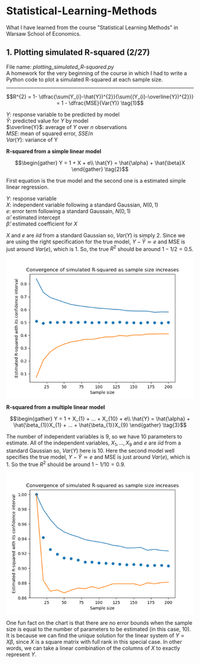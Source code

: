 # Statistical-Learning-Methods
What I have learned from the course "Statistical Learning Methods" in Warsaw School of Economics.

## 1. Plotting simulated R-squared (2/27)
File name: _plotting_simulated_R-squared.py_ <br />
A homework for the very beginning of the course in which I had to write a Python code to plot a simulated R-squared at each sample size.

---
$$R^{2} = 1- \dfrac{\sum(Y_{i}-\hat{Y})^{2}}{\sum{(Y_{i}-\overline{Y})^{2}}} = 1 - \dfrac{MSE}{Var(Y)} \tag{1}$$

$Y$: response variable to be predicted by model <br />
$\hat{Y}$: predicted value for $Y$ by model <br />
$\overline{Y}$: average of $Y$ over $n$ observations <br />
$MSE$: mean of squared error, $SSE/n$ <br />
$Var(Y)$: variance of Y 

**R-squared from a simple linear model**

$$\begin{gather}
Y = 1 + X + e\\
\hat{Y} = \hat{\alpha} + \hat{\beta}X
\end{gather} \tag{2}$$

First equation is the true model and the second one is a estimated simple linear regression.

$Y$: response variable <br />
$X$: independent variable following a standard Gaussian, $N(0, 1)$ <br />
$e$: error term following a standard Gaussain, $N(0, 1)$ <br />
$\hat{\alpha}$: estimated intercept <br />
$\hat{\beta}$: estimated coefficient for $X$

$X$ and $e$ are $iid$ from a standard Gaussian so, $Var(Y)$ is simply $2$. Since we are using the right specification for the true model, $Y-\hat{Y} \simeq e$ and MSE is just around $Var(e)$, which is $1$. So, the true $R^{2}$ should be around $1 - 1/2 = 0.5$.

![images/simple_regression_r2_convergence](images/simple_regression_r2_convergence.png)

**R-squared from a multiple linear model**

$$\begin{gather}
Y = 1 + X_{1} + ... + X_{10} + e\\
\hat{Y} = \hat{\alpha} + \hat{\beta_{1}}X_{1} + ... + \hat{\beta_{1}}X_{9}
\end{gather} \tag{3}$$

The number of independent variables is 9, so we have 10 parameters to estimate. All of the independent variables, $X_{1}, ..., X_{9}$ and $e$ are $iid$ from a standard Gaussian so, $Var(Y)$ here is $10$. Here the second model well specifies the true model, $Y-\hat{Y} \simeq e$ and MSE is just around $Var(e)$, which is $1$. So the true $R^{2}$ should be around $1 - 1/10 = 0.9$.

![images/multiple_regression_r2_convergence](images/multiple_regression_r2_convergence.png)

One fun fact on the chart is that there are no error bounds when the sample size is equal to the number of parameters to be estimated (in this case, 10). It is because we can find the unique solution for the linear system of $Y=X\beta$, since $X$ is a square matrix with full rank in this special case. In other words, we can take a linear combination of the columns of $X$ to exactly represent $Y$. 

